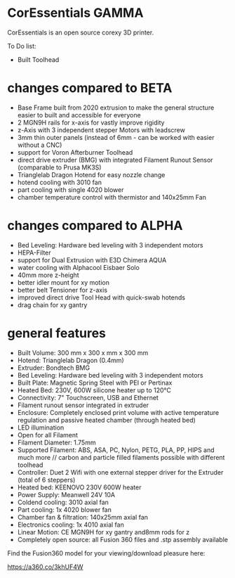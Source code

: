 # CorEssentials GAMMA
CorEssentials is an open source corexy 3D printer.

To Do list:
- Built Toolhead

# changes compared to BETA
- Base Frame built from 2020 extrusion to make the general structure easier to built and accessible for everyone
- 2 MGN9H rails for x-axis for vastly improve rigidity
- z-Axis with 3 independent stepper Motors with leadscrew
- 3mm thin outer panels (instead of 6mm - can be worked with easier without a CNC)
- support for Voron Afterburner Toolhead
- direct drive extruder (BMG) with integrated Filament Runout Sensor (comparable to Prusa MK3S)
- Trianglelab Dragon Hotend for easy nozzle change
- hotend cooling with 3010 fan
- part cooling with single 4020 blower
- chamber temperature control with thermistor and 140x25mm Fan

# changes compared to ALPHA
- Bed Leveling: Hardware bed leveling with 3 independent motors
- HEPA-Filter
- support for Dual Extrusion with E3D Chimera AQUA
- water cooling with Alphacool Eisbaer Solo
- 40mm more z-height
- better idler mount for xy motion
- better belt Tensioner for z-axis
- improved direct drive Tool Head with quick-swab hotends
- drag chain for xy gantry

# general features
- Built Volume: 300 mm x 300 x mm x 300 mm
- Hotend: Trianglelab Dragon (0.4mm)
- Extruder: Bondtech BMG
- Bed Leveling: Hardware bed leveling with 3 independent motors
- Built Plate: Magnetic Spring Steel with PEI or Pertinax
- Heated Bed: 230V, 600W silicone heater up to 120°C
- Connectivity: 7" Touchscreen, USB and Ethernet
- Filament runout sensor integrated in extruder
- Enclosure: Completely enclosed print volume with active temperature regulation and passive heated chamber (through heated bed)
- LED illumination
- Open for all Filament
- Filament Diameter: 1.75mm
- Supported Filament: ABS, ASA, PC, Nylon, PETG, PLA, PP, HIPS and much more // carbon and  particle filled filaments possible with different toolhead
- Controller: Duet 2 Wifi with one external stepper driver for the Extruder (total of 6 steppers)
- Heated bed: KEENOVO 230V 600W heater
- Power Supply: Meanwell 24V 10A 
- Coldend cooling: 3010 axial fan
- Part cooling: 1x 4020 blower fan
- Chamber fan & filtration: 140x25mm axial fan
- Electronics cooling: 1x 4010 axial fan
- Linear Motion: CE MGN9H for xy gantry and8mm rods for z
- Completely open source: all Fusion 360 files and .stp assembly available

Find the Fusion360 model for your viewing/download pleasure here:

https://a360.co/3khUF4W

